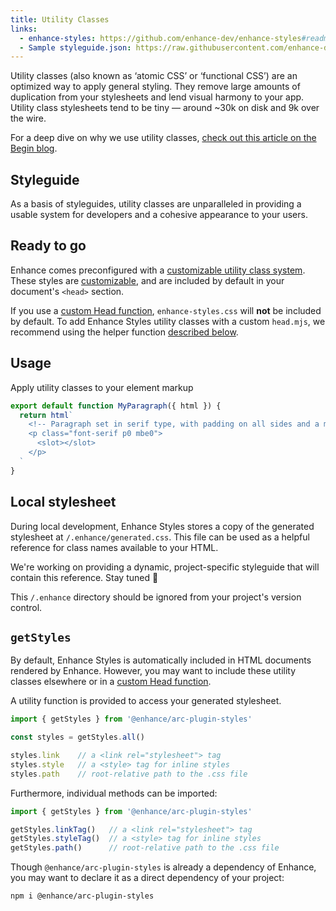 ```yaml
---
title: Utility Classes
links:
  - enhance-styles: https://github.com/enhance-dev/enhance-styles#readme
  - Sample styleguide.json: https://raw.githubusercontent.com/enhance-dev/enhance-styles/main/config.json
---
```


Utility classes (also known as ‘atomic CSS’ or ‘functional CSS’) are an optimized way to apply general styling.
They remove large amounts of duplication from your stylesheets and lend visual harmony to your app.
Utility class stylesheets tend to be tiny — around ~30k on disk and 9k over the wire.

For a deep dive on why we use utility classes, [check out this article on the Begin blog](https://begin.com/blog/posts/2023-01-10-past-informs-the-present-our-approach-to-css).

## Styleguide

As a basis of styleguides, utility classes are unparalleled in providing a usable system for developers and a cohesive appearance to your users.

## Ready to go

Enhance comes preconfigured with a [customizable utility class system](https://github.com/enhance-dev/enhance-styles#readme).
These styles are [customizable](/docs/learn/concepts/styling/customization), and are included by default in your document's `<head>` section.

<doc-callout level="caution">

If you use a [custom Head function](/docs/learn/starter-project/head), `enhance-styles.css` will **not** be included by default.
To add Enhance Styles utility classes with a custom `head.mjs`, we recommend using the helper function [described below](#getstyles).

</doc-callout>

## Usage

Apply utility classes to your element markup

```javascript
export default function MyParagraph({ html }) {
  return html`
    <!-- Paragraph set in serif type, with padding on all sides and a margin on the block-end dimension -->
    <p class="font-serif p0 mbe0">
      <slot></slot>
    </p>
  `
}
```

## Local stylesheet

During local development, Enhance Styles stores a copy of the generated stylesheet at `/.enhance/generated.css`.
This file can be used as a helpful reference for class names available to your HTML.

We're working on providing a dynamic, project-specific styleguide that will contain this reference. Stay tuned 📡

<doc-callout slim mark="😶‍🌫️">

This `/.enhance` directory should be ignored from your project's version control.

</doc-callout>

## `getStyles`

By default, Enhance Styles is automatically included in HTML documents rendered by Enhance.
However, you may want to include these utility classes elsewhere or in a [custom Head function](/docs/learn/starter-project/head).

A utility function is provided to access your generated stylesheet.

```javascript
import { getStyles } from '@enhance/arc-plugin-styles'

const styles = getStyles.all()

styles.link    // a <link rel="stylesheet"> tag
styles.style   // a <style> tag for inline styles
styles.path    // root-relative path to the .css file
```

Furthermore, individual methods can be imported:

```javascript
import { getStyles } from '@enhance/arc-plugin-styles'

getStyles.linkTag()   // a <link rel="stylesheet"> tag
getStyles.styleTag()  // a <style> tag for inline styles
getStyles.path()      // root-relative path to the .css file
```

<doc-callout level="info">

Though `@enhance/arc-plugin-styles` is already a dependency of Enhance, you may want to declare it as a direct dependency of your project:

<div class="mt-1">

```bash
npm i @enhance/arc-plugin-styles
```

</div>

</doc-callout>
